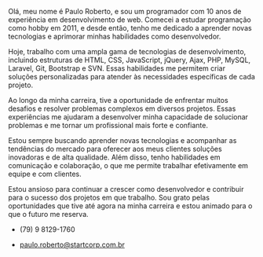 Olá, meu nome é Paulo Roberto, e sou um programador com 10 anos de experiência em desenvolvimento de web. Comecei a estudar programação como hobby em 2011, e desde então, tenho me dedicado a aprender novas tecnologias e aprimorar minhas habilidades como desenvolvedor.

Hoje, trabalho com uma ampla gama de tecnologias de desenvolvimento, incluindo estruturas de HTML, CSS, JavaScript, jQuery, Ajax, PHP, MySQL, Laravel, Git, Bootstrap e SVN. Essas habilidades me permitem criar soluções personalizadas para atender às necessidades específicas de cada projeto.

Ao longo da minha carreira, tive a oportunidade de enfrentar muitos desafios e resolver problemas complexos em diversos projetos. Essas experiências me ajudaram a desenvolver minha capacidade de solucionar problemas e me tornar um profissional mais forte e confiante.

Estou sempre buscando aprender novas tecnologias e acompanhar as tendências do mercado para oferecer aos meus clientes soluções inovadoras e de alta qualidade. Além disso, tenho habilidades em comunicação e colaboração, o que me permite trabalhar efetivamente em equipe e com clientes.

Estou ansioso para continuar a crescer como desenvolvedor e contribuir para o sucesso dos projetos em que trabalho. Sou grato pelas oportunidades que tive até agora na minha carreira e estou animado para o que o futuro me reserva.

- (79) 9 8129-1760

- paulo.roberto@startcorp.com.br

<!---
paulodias-dev/paulodias-dev is a ✨ special ✨ repository because its `README.md` (this file) appears on your GitHub profile.
You can click the Preview link to take a look at your changes.
--->
